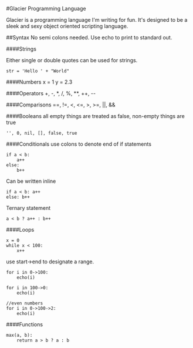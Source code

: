 #Glacier Programming Language

Glacier is a programming language I'm writing for fun. It's designed to be a sleek and sexy object oriented scripting language. 

##Syntax
No semi colons needed. Use echo to print to standard out.

####Strings

Either single or double quotes can be used for strings.

	str = 'Hello ' + "World"

####Numbers
	x = 1
	y = 2.3

####Operators
	+, -, *, /, %, **, ++, --

####Comparisons
	==, !=, <, <=, >, >=, ||, &&

####Booleans
all empty things are treated as false, non-empty things are true

	'', 0, nil, [], false, true

####Conditionals
use colons to denote end of if statements
	
	if a < b:
		a++
	else:
		b++

Can be written inline
	
	if a < b: a++
	else: b++

Ternary statement
	
	a < b ? a++ : b++

####Loops
	
	x = 0
	while x < 100:
		x++

use start->end to designate a range.
	
	for i in 0->100:
		echo(i)

	for i in 100->0:
		echo(i)

	//even numbers
	for i in 0->100->2:
		echo(i)
	

####Functions

	max(a, b):
		return a > b ? a : b
		